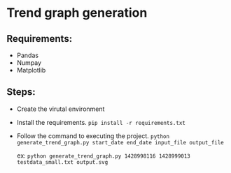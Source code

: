 # Trend graph generation

## Requirements:

* Pandas
* Numpay
* Matplotlib 

## Steps:

 * Create the virutal environment
 * Install the requirements.
   `pip install -r requirements.txt`
 * Follow the command to executing the project.
 	`python generate_trend_graph.py start_date end_date input_file output_file`

 	ex:
 		`python generate_trend_graph.py 1428998116 1428999013 testdata_small.txt output.svg`
